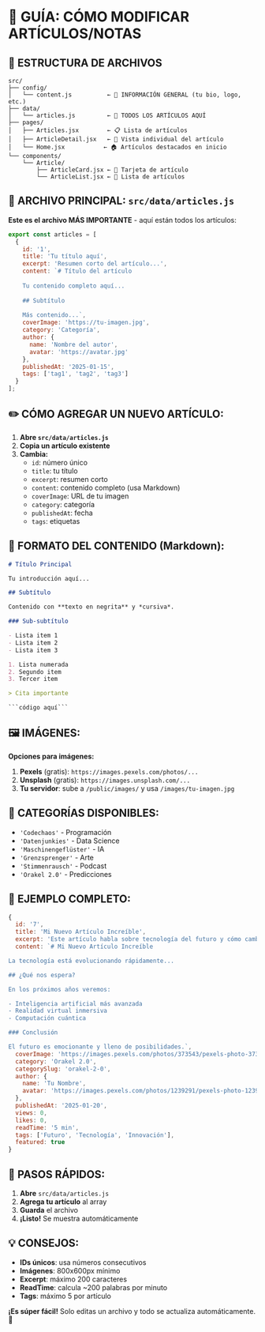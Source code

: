# 📝 GUÍA: CÓMO MODIFICAR ARTÍCULOS/NOTAS

## 📂 **ESTRUCTURA DE ARCHIVOS**

```
src/
├── config/
│   └── content.js          ← 🎯 INFORMACIÓN GENERAL (tu bio, logo, etc.)
├── data/
│   └── articles.js         ← 📰 TODOS LOS ARTÍCULOS AQUÍ
├── pages/
│   ├── Articles.jsx        ← 📋 Lista de artículos
│   ├── ArticleDetail.jsx   ← 📖 Vista individual del artículo
│   └── Home.jsx           ← 🏠 Artículos destacados en inicio
└── components/
    └── Article/
        ├── ArticleCard.jsx ← 🎴 Tarjeta de artículo
        └── ArticleList.jsx ← 📜 Lista de artículos
```

## 🎯 **ARCHIVO PRINCIPAL: `src/data/articles.js`**

**Este es el archivo MÁS IMPORTANTE** - aquí están todos los artículos:

```javascript
export const articles = [
  {
    id: '1',
    title: 'Tu título aquí',
    excerpt: 'Resumen corto del artículo...',
    content: `# Título del artículo
    
    Tu contenido completo aquí...
    
    ## Subtítulo
    
    Más contenido...`,
    coverImage: 'https://tu-imagen.jpg',
    category: 'Categoría',
    author: {
      name: 'Nombre del autor',
      avatar: 'https://avatar.jpg'
    },
    publishedAt: '2025-01-15',
    tags: ['tag1', 'tag2', 'tag3']
  }
];
```

## ✏️ **CÓMO AGREGAR UN NUEVO ARTÍCULO:**

1. **Abre `src/data/articles.js`**
2. **Copia un artículo existente**
3. **Cambia:**
   - `id`: número único
   - `title`: tu título
   - `excerpt`: resumen corto
   - `content`: contenido completo (usa Markdown)
   - `coverImage`: URL de tu imagen
   - `category`: categoría
   - `publishedAt`: fecha
   - `tags`: etiquetas

## 📝 **FORMATO DEL CONTENIDO (Markdown):**

```markdown
# Título Principal

Tu introducción aquí...

## Subtítulo

Contenido con **texto en negrita** y *cursiva*.

### Sub-subtítulo

- Lista item 1
- Lista item 2
- Lista item 3

1. Lista numerada
2. Segundo item
3. Tercer item

> Cita importante

```código aquí```
```

## 🖼️ **IMÁGENES:**

**Opciones para imágenes:**
1. **Pexels** (gratis): `https://images.pexels.com/photos/...`
2. **Unsplash** (gratis): `https://images.unsplash.com/...`
3. **Tu servidor**: sube a `/public/images/` y usa `/images/tu-imagen.jpg`

## 📂 **CATEGORÍAS DISPONIBLES:**

- `'Codechaos'` - Programación
- `'Datenjunkies'` - Data Science  
- `'Maschinengeflüster'` - IA
- `'Grenzsprenger'` - Arte
- `'Stimmenrausch'` - Podcast
- `'Orakel 2.0'` - Predicciones

## 🎯 **EJEMPLO COMPLETO:**

```javascript
{
  id: '7',
  title: 'Mi Nuevo Artículo Increíble',
  excerpt: 'Este artículo habla sobre tecnología del futuro y cómo cambiará nuestras vidas.',
  content: `# Mi Nuevo Artículo Increíble

La tecnología está evolucionando rápidamente...

## ¿Qué nos espera?

En los próximos años veremos:

- Inteligencia artificial más avanzada
- Realidad virtual inmersiva  
- Computación cuántica

### Conclusión

El futuro es emocionante y lleno de posibilidades.`,
  coverImage: 'https://images.pexels.com/photos/373543/pexels-photo-373543.jpeg',
  category: 'Orakel 2.0',
  categorySlug: 'orakel-2-0',
  author: {
    name: 'Tu Nombre',
    avatar: 'https://images.pexels.com/photos/1239291/pexels-photo-1239291.jpeg'
  },
  publishedAt: '2025-01-20',
  views: 0,
  likes: 0,
  readTime: '5 min',
  tags: ['Futuro', 'Tecnología', 'Innovación'],
  featured: true
}
```

## 🚀 **PASOS RÁPIDOS:**

1. **Abre** `src/data/articles.js`
2. **Agrega tu artículo** al array
3. **Guarda** el archivo
4. **¡Listo!** Se muestra automáticamente

## 💡 **CONSEJOS:**

- **IDs únicos**: usa números consecutivos
- **Imágenes**: 800x600px mínimo
- **Excerpt**: máximo 200 caracteres
- **ReadTime**: calcula ~200 palabras por minuto
- **Tags**: máximo 5 por artículo

**¡Es súper fácil!** Solo editas un archivo y todo se actualiza automáticamente. 🎉
